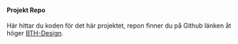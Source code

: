 #### Projekt Repo

Här hittar du koden för det här projektet, repon finner du på Github länken åt höger [BTH-Design](https://github.com/scarsam/bth-design).
